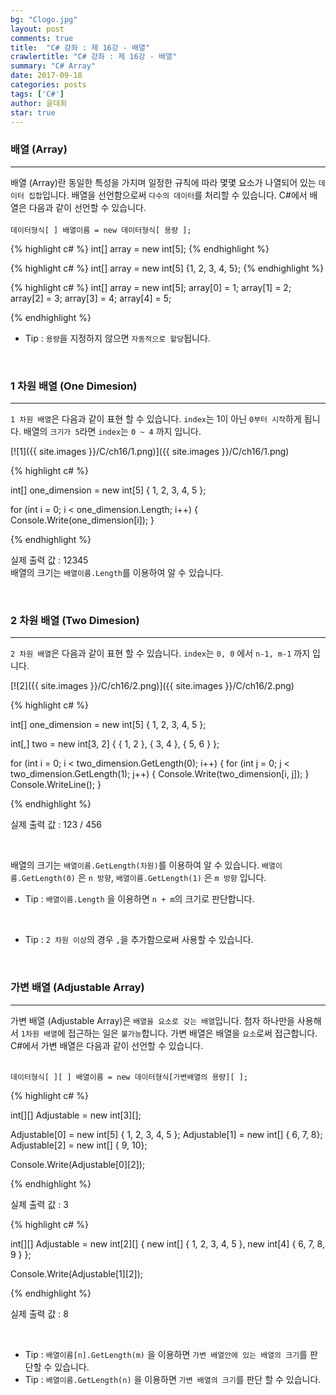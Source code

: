 ```yaml
---
bg: "Clogo.jpg"
layout: post
comments: true
title:  "C# 강좌 : 제 16강 - 배열"
crawlertitle: "C# 강좌 : 제 16강 - 배열"
summary: "C# Array"
date: 2017-09-18
categories: posts
tags: ['C#']
author: 윤대희
star: true
---
```


### 배열 (Array) ###
----------
배열 (Array)란 동일한 특성을 가지며 일정한 규칙에 따라 몇몇 요소가 나열되어 있는 `데이터 집합`입니다. 배열을 선언함으로써 `다수의 데이터`를 처리할 수 있습니다. C#에서 배열은 다음과 같이 선언할 수 있습니다.
<br><br>
`데이터형식[ ] 배열이름 = new 데이터형식[ 용량 ];`

{% highlight c# %}
int[] array = new int[5];
{% endhighlight %}

{% highlight c# %}
int[] array = new int[5] {1, 2, 3, 4, 5};
{% endhighlight %}

{% highlight c# %}
int[] array = new int[5];
array[0] = 1;
array[1] = 2;
array[2] = 3;
array[3] = 4;
array[4] = 5;

{% endhighlight %}

* Tip : `용량`을 지정하지 않으면 `자동적으로 할당`됩니다.

<br>

### 1 차원 배열 (One Dimesion) ###
----------
`1 차원 배열`은 다음과 같이 표현 할 수 있습니다. `index`는 1이 아닌 `0부터 시작`하게 됩니다. 배열의 `크기가 5`라면 `index`는 `0 ~ 4` 까지 입니다.


[![1]({{ site.images }}/C/ch16/1.png)]({{ site.images }}/C/ch16/1.png)


{% highlight c# %}

int[] one_dimension = new int[5] { 1, 2, 3, 4, 5 };

for (int i = 0; i < one_dimension.Length; i++)
{
    Console.Write(one_dimension[i]);
}

{% endhighlight %}

실제 출력 값 : 12345
<br>
배열의 크기는 `배열이름.Length`를 이용하여 알 수 있습니다.

<br>

### 2 차원 배열 (Two Dimesion) ###
----------
`2 차원 배열`은 다음과 같이 표현 할 수 있습니다. `index`는  `0, 0` 에서 `n-1, m-1` 까지 입니다.

[![2]({{ site.images }}/C/ch16/2.png)]({{ site.images }}/C/ch16/2.png)


{% highlight c# %}

int[] one_dimension = new int[5] { 1, 2, 3, 4, 5 };

int[,] two = new int[3, 2] { { 1, 2 }, { 3, 4 }, { 5, 6 } };

for (int i = 0; i < two_dimension.GetLength(0); i++)
{
    for (int j = 0; j < two_dimension.GetLength(1); j++)
    {
        Console.Write(two_dimension[i, j]);
    }
    Console.WriteLine();
}

{% endhighlight %}

실제 출력 값 : 123 / 456

<br>

배열의 크기는 `배열이름.GetLength(차원)`를 이용하여 알 수 있습니다. `배열이름.GetLength(0)` 은 `n 방향`, `배열이름.GetLength(1)` 은 `m 방향` 입니다.

* Tip : `배열이름.Length` 을 이용하면 `n + m`의 크기로 판단합니다.

<br>

* Tip : `2 차원 이상`의 경우 `,`을 추가함으로써 사용할 수 있습니다.

<br>

### 가변 배열 (Adjustable Array) ###
----------
가변 배열 (Adjustable Array)은 `배열을 요소로 갖는 배열`입니다. 첨자 하나만을 사용해서 `1차원 배열`에 접근하는 일은 `불가능`합니다. 가변 배열은 배열을 `요소`로써 접근합니다. C#에서 가변 배열은 다음과 같이 선언할 수 있습니다.
<br><br>

`데이터형식[ ][ ] 배열이름 = new 데이터형식[가변배열의 용량][ ];`

{% highlight c# %}

int[][] Adjustable = new int[3][];

Adjustable[0] = new int[5] { 1, 2, 3, 4, 5 };
Adjustable[1] = new int[] { 6, 7, 8};
Adjustable[2] = new int[] { 9, 10};

Console.Write(Adjustable[0][2]);

{% endhighlight %}

실제 출력 값 : 3

{% highlight c# %}

int[][] Adjustable = new int[2][] { new int[] { 1, 2, 3, 4, 5 }, 
                                    new int[4] { 6, 7, 8, 9 } };

Console.Write(Adjustable[1][2]);

{% endhighlight %}

실제 출력 값 : 8

<br>

* Tip : `배열이름[n].GetLength(m)` 을 이용하면 `가변 배열안에 있는 배열의 크기`를 판단할 수 있습니다.
* Tip : `배열이름.GetLength(n)` 을 이용하면 `가변 배열의 크기`를 판단 할 수 있습니다.
